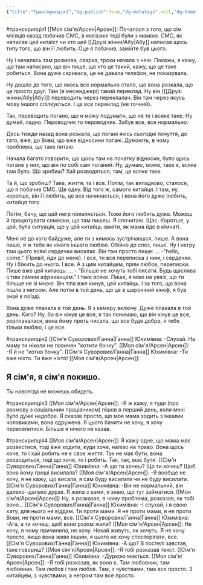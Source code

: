 ```yaml
---
{"title":"Транскрипція1","dg-publish":true,"dg-metatags":null,"dg-home":null,"permalink":"/transkripcziya/","dgPassFrontmatter":true,"noteIcon":""}
---
```


#транскрипція1
[[Моя сім'я/Арсен\|Арсен]]:
Почалося з того, що сім місяців назад побачив СМС, в магазині тоді були з мамою. СМС, як написав цей китаїст чи хто цей [[Друзі жінки/Абу\|Абу]] написав щось типу того, що він її  любить. Оце я побачив, замійте був цього. 

Ну і началась там розмова,  сварка, трохи начала з нею. Покажи, я кажу, що там написано, що він пише, що хто це такий, кажу, що це таке робиться. Вона дуже скривала, це не давала телефон, не показувала. 

Ну дошло до того, що якось все нормально стало, що вона розкала, що це просто друг. Там (в месенджері) такий переклад. Ну він ([[Друзі жінки/Абу\|Абу]]) переводить через переклалач. Він там через якусь мову іншого спілкується. І  це все переклад (не точний). 

Так, переводить погано, що я можу подумати, що не те і всяке таке. Ну думай, ладно. Пероводчик то пероводчик. Забув все, все нормально. 

Десь тижди назад вона розкала, що погані якісь сьогодні почуття, до тато, вже, до Вови, що вже відносини погані. Думають, в чому проблема, що таке питаю. 

Начала багато говорити, що щось там на початку відносин, було щось погане у них, що він по собі сам поганий. Ну, думаю, може, таке є, всяке там було. Що зробиш? Хай розводяться, там, це всяке таке. 

Та й, що зробиш? Таке, життя, та і все. Потім, так випадково, сталося, що я побачив СМС. Ще одну. Від того ж, самого китайця. І там, ну, коротше, він її любить,  це все начинається, і вона його дуже любить, китайця того. 

Потім, бачу, що цей негр появляється. Тоже його любить дуже. Можеш й процютувати семески, що там пишеш. Я спочитаю. Щас. Коротше, у цей, була ситуація, що у цей китайць заміти, як мама йде в кімнаті. 

Мені не до кого байдуже, але ти з кимось зустрічаєшся, пише. А вона пише, я ж тебе як нікого іншого люблю. Обійно до слез, пише. Ну і негру там цього всякі сердечки висилає. Він там просто пише: ... -"hello, come." (Привіт, йди до мене). І все, ти вся переписка з ним, і сердечки. Ну і біжить до нього. І все. А з цим китайцем, прям любов, переписки. Пише вже цей китаєць: ... - "Більше не хочуть тобі писати. Будь щаслива з тим самим африканцем."  І таке всяке. Пише, я маю на увазі, що ти більше не зі мною. Він тіпа вже кинув, цей китайць. І за того, що вона пішла з негром. Але потім в той день, що це в шароніний кіноф, я був знай в поїзді. 

Вона дуже плакала в той день. Я з камеру включу. Дуже плакала в той день. Кого? Ну, бо він кінув це все, я так понимаю, що він кінув це все, розплакалася, вона йому преть писала, що все буде добре, я тебе тільки люблю, і це все. 

#транскрипція2 
[[Сім'я Суворових/Ганна\|Ганна]] Юхимівна:
-Слухай. На маму ти ніколи не повинен "котити бочку". 
[[Моя сім'я/Арсен\|Арсен]]:
-Я й не "котив бочку".
[[Сім'я Суворових/Ганна\|Ганна]] Юхимівна:
-Ти вже ніхто. Ти вже ніхто! 
[[Моя сім'я/Арсен\|Арсен]]:
## Я сім'я, я сім'я покишо.

Ты навсегда не можешь обидеть. 

#транскрипція3
[[Моя сім'я/Арсен\|Арсен]]:
-Я ж кажу, я туди (про розмову з соціальним працівником) пішов в перший день, коли мені було дуже недобре. Я сказав просто, що моя мама ходить з іншими чоловиками, вона одружена. Я цього бачити не хочу, я хочу переселитися. Більше я нічого не казав. 

#транскрипція4
[[Моя сім'я/Арсен\|Арсен]]:
Я кажу одне, що мама має розвестися, тоді вже ходити, куди хоче, наліво на право. Вона щось хоче, то і хай робить не є своє життя. Так не має бути, вона розводиться, тоді що хоче, то і робить. Так, так, має бути. 
[[Сім'я Суворових/Ганна\|Ганна]] Юхимівна:
-А що ти хочеш? Що ти хочеш? Щоб вона йому гроші висилала? 
[[Моя сім'я/Арсен\|Арсен]]:
-Я вообще не хочу, я не кажу, що висала, я сам буду висилати чи не буду висилати.
[[Сім'я Суворових/Ганна\|Ганна]] Юхимівна:
-Він не нормальний, він далеко -далеко дурак. Я жила з вами, я знаю, що тут займатися. 
[[Моя сім'я/Арсен\|Арсен]]:
Ну, я розказав, в чому проблема, розказав, як тобі воно...
[[Сім'я Суворових/Ганна\|Ганна]] Юхимівна:
-І слухай, і я свою хату, для нього не віддам. Ти проти мами. Я не проти мами, я не проти Вови, не проти мами, все. 
[[Сім'я Суворових/Ганна\|Ганна]] Юхимівна:
-Ага, а ти хочеш, щоб вони разом жили? 
[[Моя сім'я/Арсен\|Арсен]]:
Не хочу, в чому причинила, не хочу. Нехай живуть, як хочуть. Я не хочу просто, якщо вона живе іншим, я цього не хочу спостерігати, все. 
[[Сім'я Суворових/Ганна\|Ганна]] Юхимівна:
-А що? В постелі завстав, таке говориш? 
[[Моя сім'я/Арсен\|Арсен]]:
-Я тобі розказав текст. 
[[Сім'я Суворових/Ганна\|Ганна]] Юхимівна:
-Дуркою мається. 
[[Моя сім'я/Арсен\|Арсен]]:
-Я тобі розказав, як воно є. Там любовник, там любовник. Там любов і там любов. Там, з чувствами, там все просто. З китайцем, з чувствами, а негром там все просто. 

